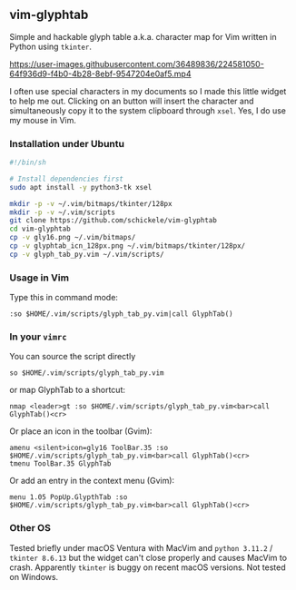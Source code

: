 ## vim-glyphtab
Simple and hackable glyph table a.k.a. character map for Vim written in Python using `tkinter`.

https://user-images.githubusercontent.com/36489836/224581050-64f936d9-f4b0-4b28-8ebf-9547204e0af5.mp4

I often use special characters in my documents so I made this little widget to help me out. Clicking on an button will insert the character and simultaneously copy it to the system clipboard through `xsel`. Yes, I do use my mouse in Vim.

### Installation under Ubuntu

```sh
#!/bin/sh

# Install dependencies first
sudo apt install -y python3-tk xsel

mkdir -p -v ~/.vim/bitmaps/tkinter/128px
mkdir -p -v ~/.vim/scripts
git clone https://github.com/schickele/vim-glyphtab
cd vim-glyphtab
cp -v gly16.png ~/.vim/bitmaps/
cp -v glyphtab_icn_128px.png ~/.vim/bitmaps/tkinter/128px/
cp -v glyph_tab_py.vim ~/.vim/scripts/
```

### Usage in Vim

Type this in command mode:

```vim
:so $HOME/.vim/scripts/glyph_tab_py.vim|call GlyphTab()
```

### In your `vimrc`

You can source the script directly

```vim
so $HOME/.vim/scripts/glyph_tab_py.vim
```

or map GlyphTab to a shortcut:

```vim
nmap <leader>gt :so $HOME/.vim/scripts/glyph_tab_py.vim<bar>call GlyphTab()<cr>
```

Or place an icon in the toolbar (Gvim):

```vim
amenu <silent>icon=gly16 ToolBar.35 :so $HOME/.vim/scripts/glyph_tab_py.vim<bar>call GlyphTab()<cr>
tmenu ToolBar.35 GlyphTab
```

Or add an entry in the context menu (Gvim):

```vim
menu 1.05 PopUp.GlypthTab :so $HOME/.vim/scripts/glyph_tab_py.vim<bar>call GlyphTab()<cr>
```

### Other OS

Tested briefly under macOS Ventura with MacVim and `python 3.11.2` / `tkinter 8.6.13` but the widget can't close properly and causes MacVim to crash. Apparently `tkinter` is buggy on recent macOS versions. Not tested on Windows.
